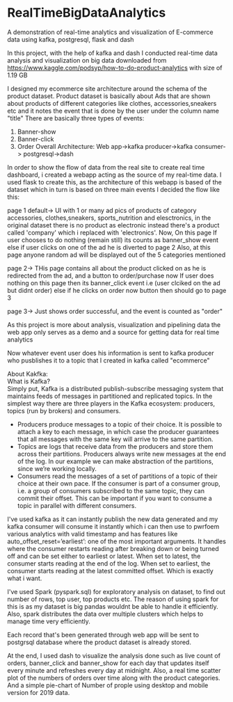 # RealTimeBigDataAnalytics
A demonstration of real-time analytics and visualization of E-commerce data using kafka, postgresql, flask and dash

In this project, with the help of kafka and dash I conducted real-time data analysis and visualization on big data downloaded from https://www.kaggle.com/podsyp/how-to-do-product-analytics with size of 1.19 GB

I designed my ecommerce site architecture around the schema of the product dataset. Product dataset is basically about Ads that are shown about products of different categories like clothes, accessories,sneakers etc and it notes the event that is done by the user under the column name "title"
There are basically three types of events:
1) Banner-show
2) Banner-click
3) Order
Overall Architecture:
Web app->kafka producer->kafka consumer-> postgresql->dash

In order to show the flow of data from the real site to create real time dashboard, i created a webapp acting as the source of my real-time data. I used flask to create this, as the architecture of this webapp is based of the dataset which in turn is based on three main events I decided the flow like this:


page 1 default-> 
UI with 1 or many ad pics of products of category accessories, clothes,sneakers, sports_nutrition and elesctronics, in the original dataset there is no product as electronic instead there's a product called 'company' which i replaced with 'electronics'.
Now, On this page If user chooses to do nothing (remain still) its counts as banner_show event
else if user clicks on one of the ad
he is diverted to page 2 
Also, at this page anyone random ad will be displayed out of the 5 categories mentioned

page 2->
THis page contains all about the product clicked on as he is redirected from the ad, and a button to order/purchase now
If user does nothing on this page then its banner_click event i.e (user clciked on the ad but didnt order)
else if he clicks on order now button then should go to page 3

page 3->
Just shows order successful, and the event is counted as "order"

As this project is more about analysis, visualization and pipelining data the web app only serves as a demo and a source for getting data for real time analytics

Now whatever event user does his information is sent to kafka producer who pusblishes it to a topic that I created in kafka called "ecommerce"

About Kakfka: <br>
What is Kafka? <br>
Simply put, Kafka is a distributed publish-subscribe messaging system that maintains feeds of messages in partitioned and replicated topics. In the simplest way there are three players in the Kafka ecosystem: producers, topics (run by brokers) and consumers.
* Producers produce messages to a topic of their choice. It is possible to attach a key to each message, in which case the producer guarantees that all messages with the same key will arrive to the same partition.
* Topics are logs that receive data from the producers and store them across their partitions. Producers always write new messages at the end of the log. In our example we can make abstraction of the partitions, since we’re working locally.
* Consumers read the messages of a set of partitions of a topic of their choice at their own pace. If the consumer is part of a consumer group, i.e. a group of consumers subscribed to the same topic, they can commit their offset. This can be important if you want to consume a topic in parallel with different consumers.

I've used kafka as it can instantly publish the new data generated and my kafka consumer will consume it instantly which i can then use to pwrfoem various analytics with valid timestamp and has features like auto_offset_reset=’earliest’: one of the most important arguments. It handles where the consumer restarts reading after breaking down or being turned off and can be set either to earliest or latest. When set to latest, the consumer starts reading at the end of the log. When set to earliest, the consumer starts reading at the latest committed offset. Which is exactly what i want. 

I've used Spark (pyspark.sql) for exploratory analysis on dataset, to find out number of rows, top user, top products etc. The reason of using spark for this is as my dataset is big pandas wouldnt be able to handle it efficiently. Also, spark distributes the data over multiple clusters which helps to manage time very efficiently.

Each record that's been generated through web app will be sent to postgrsql database where the product dataset is already stored. 

At the end, I used dash to visualize the analysis done such as live count of orders, banner_click and banner_show for each day that updates itself every minute and refreshes every day at midnight. Also, a real time scatter plot of the numbers of orders over time along with the product categories. And a simple pie-chart of Number of prople using desktop and mobile version for 2019 data.


